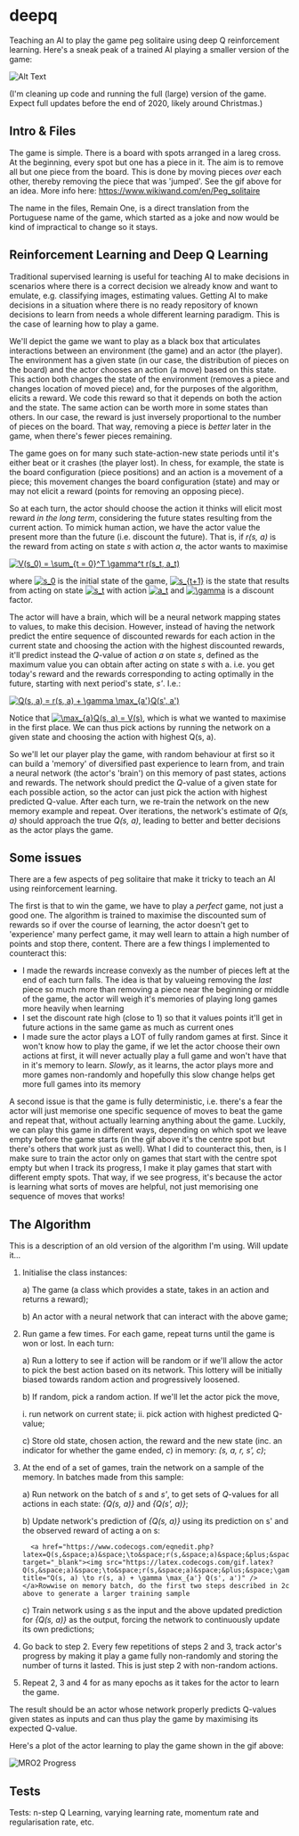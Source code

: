 # deepq

Teaching an AI to play the game peg solitaire using deep Q reinforcement learning. Here's a sneak peak of a trained AI playing a smaller version of the game:

![Alt Text](https://github.com/gavarela/deepq/blob/master/images/Solved%20MRO2.gif)

(I'm cleaning up code and running the full (large) version of the game. Expect full updates before the end of 2020, likely around Christmas.)


## Intro & Files

The game is simple. There is a board with spots arranged in a lareg cross. At the beginning, every spot but one has a piece in it. The aim is to remove all but one piece from the board. This is done by moving pieces _over_ each other, thereby removing the piece that was 'jumped'. See the gif above for an idea. More info here: https://www.wikiwand.com/en/Peg_solitaire

The name in the files, Remain One, is a direct translation from the Portuguese name of the game, which started as a joke and now would be kind of impractical to change so it stays.


## Reinforcement Learning and Deep Q Learning

Traditional supervised learning is useful for teaching AI to make decisions in scenarios where there is a correct decision we already know and want to emulate, e.g. classifying images, estimating values. Getting AI to make decisions in a situation where there is no ready repository of known decisions to learn from needs a whole different learning paradigm. This is the case of learning how to play a game.

We'll depict the game we want to play as a black box that articulates interactions between an environment (the game) and an actor (the player). The environment has a given state (in our case, the distribution of pieces on the board) and the actor chooses an action (a move) based on this state. This action both changes the state of the environment (removes a piece and changes location of moved piece) and, for the purposes of the algorithm, elicits a reward. We code this reward so that it depends on both the action and the state. The same action can be worth more in some states than others. In our case, the reward is just inversely proportional to the number of pieces on the board. That way, removing a piece is _better_ later in the game, when there's fewer pieces remaining.

The game goes on for many such state-action-new state periods until it's either beat or it crashes (the player lost). In chess, for example, the state is the board configuration (piece positions) and an action is a movement of a piece; this movement changes the board configuration (state) and may or may not elicit a reward (points for removing an opposing piece).

So at each turn, the actor should choose the action it thinks will elicit most reward _in the long term_, considering the future states resulting from the current action. To mimick human action, we have the actor value the present more than the future (i.e. discount the future). That is, if _r(s, a)_ is the reward from acting on state _s_ with action _a_, the actor wants to maximise

<a href="https://www.codecogs.com/eqnedit.php?latex=V(s_0)&space;=&space;\sum_{t&space;=&space;0}^T&space;\gamma^t&space;r(s_t,&space;a_t)" target="_blank"><img src="https://latex.codecogs.com/gif.latex?V(s_0)&space;=&space;\sum_{t&space;=&space;0}^T&space;\gamma^t&space;r(s_t,&space;a_t)" title="V(s_0) = \sum_{t = 0}^T \gamma^t r(s_t, a_t)" /></a>

where <a href="https://www.codecogs.com/eqnedit.php?latex=s_0" target="_blank"><img src="https://latex.codecogs.com/gif.latex?s_0" title="s_0" /></a> is the initial state of the game, <a href="https://www.codecogs.com/eqnedit.php?latex=s_{t&plus;1}" target="_blank"><img src="https://latex.codecogs.com/gif.latex?s_{t&plus;1}" title="s_{t+1}" /></a> is the state that results from acting on state <a href="https://www.codecogs.com/eqnedit.php?latex=s_t" target="_blank"><img src="https://latex.codecogs.com/gif.latex?s_t" title="s_t" /></a> with action <a href="https://www.codecogs.com/eqnedit.php?latex=a_t" target="_blank"><img src="https://latex.codecogs.com/gif.latex?a_t" title="a_t" /></a> and <a href="https://www.codecogs.com/eqnedit.php?latex=\gamma" target="_blank"><img src="https://latex.codecogs.com/gif.latex?\gamma" title="\gamma" /></a> is a discount factor.

The actor will have a brain, which will be a neural network mapping states to values, to make this decision. However, instead of having the network predict the entire sequence of discounted rewards for each action in the current state and choosing the action with the highest discounted rewards, it'll predict instead the _Q_-value of action _a_ on state _s_, defined as the maximum value you can obtain after acting on state _s_ with a. i.e. you get today's reward and the rewards corresponding to acting optimally in the future, starting with next period's state, _s'_. I.e.:

<a href="https://www.codecogs.com/eqnedit.php?latex=Q(s,&space;a)&space;=&space;r(s,&space;a)&space;&plus;&space;\gamma&space;\max_{a'}Q(s',&space;a')" target="_blank"><img src="https://latex.codecogs.com/gif.latex?Q(s,&space;a)&space;=&space;r(s,&space;a)&space;&plus;&space;\gamma&space;\max_{a'}Q(s',&space;a')" title="Q(s, a) = r(s, a) + \gamma \max_{a'}Q(s', a')" /></a>

Notice that <a href="https://www.codecogs.com/eqnedit.php?latex=\max_{a}Q(s,&space;a)&space;=&space;V(s)" target="_blank"><img src="https://latex.codecogs.com/gif.latex?\max_{a}Q(s,&space;a)&space;=&space;V(s)" title="\max_{a}Q(s, a) = V(s)" /></a>, which is what we wanted to maximise in the first place. We can thus pick actions by running the network on a given state and choosing the action with highest Q(s, a).

So we'll let our player play the game, with random behaviour at first so it can build a 'memory' of diversified past experience to learn from, and train a neural network (the actor's 'brain') on this memory of past states, actions and rewards. The network should predict the _Q_-value of a given state for each possible action, so the actor can just pick the action with highest predicted Q-value. After each turn, we re-train the network on the new memory example and repeat. Over iterations, the network's estimate of _Q(s, a)_ should approach the true _Q(s, a)_, leading to better and better decisions as the actor plays the game.


## Some issues

There are a few aspects of peg solitaire that make it tricky to teach an AI using reinforcement learning.

The first is that to win the game, we have to play a _perfect_ game, not just a good one. The algorithm is trained to maximise the discounted sum of rewards so if over the course of learning, the actor doesn't get to 'experience' many perfect game, it may well learn to attain a high number of points and stop there, content. There are a few things I implemented to counteract this:
- I made the rewards increase convexly as the number of pieces left at the end of each turn falls. The idea is that by valueing removing the _last_ piece so much more than removing a piece near the beginning or middle of the game, the actor will weigh it's memories of playing long games more heavily when learning
- I set the discount rate high (close to 1) so that it values points it'll get in future actions in the same game as much as current ones
- I made sure the actor plays a LOT of fully random games at first. Since it won't know how to play the game, if we let the actor choose their own actions at first, it will never actually play a full game and won't have that in it's memory to learn. _Slowly_, as it learns, the actor plays more and more games non-randomly and hopefully this slow change helps get more full games into its memory

A second issue is that the game is fully deterministic, i.e. there's a fear the actor will just memorise one specific sequence of moves to beat the game and repeat that, without actually learning anything about the game. Luckily, we can play this game in different ways, depending on which spot we leave empty before the game starts (in the gif above it's the centre spot but there's others that work just as well). What I did to counteract this, then, is I make sure to train the actor only on games that start with the centre spot empty but when I track its progress, I make it play games that start with different empty spots. That way, if we see progress, it's because the actor is learning what sorts of moves are helpful, not just memorising one sequence of moves that works!


## The Algorithm

This is a description of an old version of the algorithm I'm using. Will update it...

1. Initialise the class instances:

   a) The game (a class which provides a state, takes in an action and returns a reward);

   b) An actor with a neural network that can interact with the above game;
   
2. Run game a few times. For each game, repeat turns until the game is won or lost. In each turn:
   
   a) Run a lottery to see if action will be random or if we'll allow the actor to pick the best action based on its network. This lottery will be initially biased towards random action and progressively loosened.
   
   b) If random, pick a random action. If we'll let the actor pick the move,
   
      i. run network on current state;
      ii. pick action with highest predicted Q-value;
   
   c) Store old state, chosen action, the reward and the new state (inc. an indicator for whether the game ended, _c_) in memory: _(s, a, r, s', c)_;

3. At the end of a set of games, train the network on a sample of the memory. In batches made from this sample:
   
   a) Run network on the batch of _s_ and _s'_, to get sets of _Q_-values for all actions in each state: _{Q(s, a)}_ and _{Q(s', a)}_;
   
   b) Update network's prediction of _{Q(s, a)}_ using its prediction on s' and the observed reward of acting a on s:
         
         <a href="https://www.codecogs.com/eqnedit.php?latex=Q(s,&space;a)&space;\to&space;r(s,&space;a)&space;&plus;&space;\gamma&space;\max_{a'}&space;Q(s',&space;a')" target="_blank"><img src="https://latex.codecogs.com/gif.latex?Q(s,&space;a)&space;\to&space;r(s,&space;a)&space;&plus;&space;\gamma&space;\max_{a'}&space;Q(s',&space;a')" title="Q(s, a) \to r(s, a) + \gamma \max_{a'} Q(s', a')" /></a>Rowwise on memory batch, do the first two steps described in 2c above to generate a larger training sample
   
   c) Train network using _s_ as the input and the above updated prediction for _{Q(s, a)}_ as the output, forcing the network to continuously update its own predictions; 

4. Go back to step 2. Every few repetitions of steps 2 and 3, track actor's progress by making it play a game fully non-randomly and storing the number of turns it lasted. This is just step 2 with non-random actions.

5. Repeat 2, 3 and 4 for as many epochs as it takes for the actor to learn the game.

The result should be an actor whose network properly predicts Q-values given states as inputs and can thus play the game by maximising its expected Q-value.

Here's a plot of the actor learning to play the game shown in the gif above:

![MRO2 Progress](https://github.com/gavarela/deepq/blob/master/images/MRO2.jpg)


## Tests

Tests: n-step Q Learning, varying learning rate, momentum rate and regularisation rate, etc.
